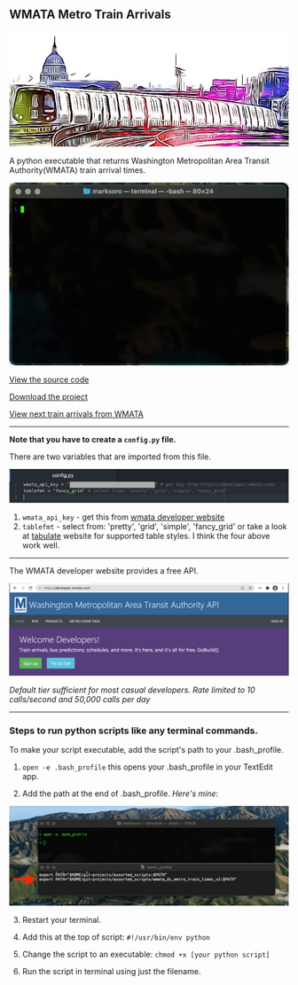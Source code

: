 ## WMATA Metro Train Arrivals

<div class="anim"><img src="https://raw.githubusercontent.com/m-soro/wmata_dc_metro_train_times_v2/main/files/dc_metro_art.PNG" alt="metro art"></div>

A python executable that returns Washington Metropolitan Area Transit Authority(WMATA) train arrival times.

<div class="anim"><img src="https://raw.githubusercontent.com/m-soro/wmata_dc_metro_train_times_v2/main/files/demo.gif" alt="demo"></div>

[View the source code](https://github.com/m-soro/wmata_dc_metro_train_times_v2/blob/main/metro)

[Download the project](https://github.com/m-soro/wmata_dc_metro_train_times_v2/archive/refs/heads/main.zip)

[View next train arrivals from WMATA](https://www.wmata.com/schedules/next-arrival/)

---

**Note that you have to create a `config.py` file.**

There are two variables that are imported from this file.

<div class="anim"><img src="https://raw.githubusercontent.com/m-soro/wmata_dc_metro_train_times_v2/main/files/config.png" alt="config.py"></div>

1. `wmata_api_key` - get this from [wmata developer website](https://developer.wmata.com/)
2. `tablefmt` - select from: 'pretty', 'grid', 'simple', 'fancy_grid' or take a look at [tabulate](https://pypi.org/project/tabulate/) website for supported table styles. I think the four above work well.

---

The WMATA developer website provides a free API.

<div class="anim"><img src="https://raw.githubusercontent.com/m-soro/wmata_dc_metro_train_times_v2/main/files/wmatadevapi.png" alt="wmata developer website"></div>

*Default tier sufficient for most casual developers. Rate limited to 10 calls/second and 50,000 calls per day*

---

### Steps to run python scripts like any terminal commands.

To make your script executable, add the script's path to your .bash_profile.

1. `open -e .bash_profile` this opens your .bash_profile in your TextEdit app.

2. Add the path at the end of .bash_profile. *Here's mine*:
  <div class="anim"><img src="https://raw.githubusercontent.com/m-soro/wmata_dc_metro_train_times_v2/main/files/exe.png"></div>

3. Restart your terminal.

4. Add this at the top of script:
    `#!/usr/bin/env python`

5. Change the script to an executable:
    `chmod +x [your python script]`

6. Run the script in terminal using just the filename.
